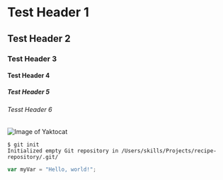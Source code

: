 # Test Header 1
## Test Header 2
### Test Header 3
#### Test Header 4
##### Test Header 5
###### Tesst Header 6
![Image of Yaktocat](https://octodex.github.com/images/yaktocat.png)

```
$ git init
Initialized empty Git repository in /Users/skills/Projects/recipe-repository/.git/
```

``` javascript
var myVar = "Hello, world!";
```